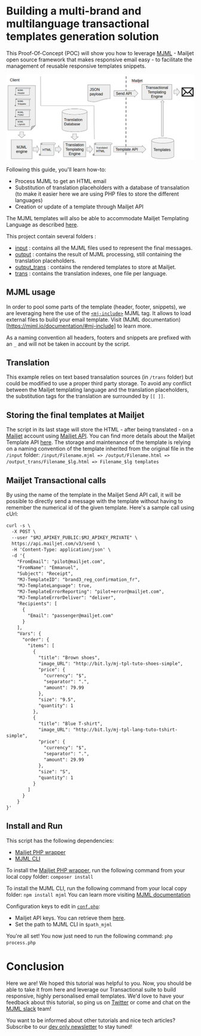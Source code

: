 # Building a multi-brand and multilanguage transactional templates generation solution 

This Proof-Of-Concept (POC) will show you how to leverage [MJML](https://mjml.io) - Mailjet open source framework that makes responsive email easy - to facilitate the management of reusable responsive templates snippets. 

![](Flow.png)

Following this guide, you'll learn how-to:
- Process MJML to get an HTML email
- Substitution of translation placeholders with a database of transalation (to make it easier here we are using PHP files to store the different languages)
- Creation or update of a template through Mailjet API 

The MJML templates will also be able to accommodate Mailjet Templating Language as described [here](https://dev.mailjet.com/template-language/mjml/).

This project contain several folders : 
- [input](https://github.com/eboisgon/MJML_translation_for_transactional/tree/master/input) : contains all the MJML files used to represent the final messages.
- [output](https://github.com/eboisgon/MJML_translation_for_transactional/tree/master/output) : contains the result of MJML processing, still containing the translation placeholders.
- [output_trans](https://github.com/eboisgon/MJML_translation_for_transactional/tree/master/output_trans) : contains the rendered templates to store at Mailjet.
- [trans](https://github.com/eboisgon/MJML_translation_for_transactional/tree/master/trans) : contains the translation indexes, one file per language. 

## MJML usage

In order to pool some parts of the template (header, footer, snippets), we are leveraging here the use of the [`<mj-include>`](https://mjml.io/documentation/#mj-include) MJML tag. It allows to load external files to build your email template. Visit (MJML documentation)[https://mjml.io/documentation/#mj-include] to learn more.

As a naming convention all headers, footers and snippets are prefixed with an `_` and will not be taken in account by the script. 

## Translation

This example relies on text based transalation sources (in `/trans` folder) but could be modified to use a proper third party storage. To avoid any conflict between the Mailjet templating language and the translation placeholders, the substitution tags for the translation are surrounded by `[[ ]]`. 

## Storing the final templates at Mailjet

The script in its last stage will store the HTML - after being translated - on a [Mailjet](https://mailjet.com) account using [Mailjet API](https://dev.mailjet.com). 
You can find more details about the Mailjet Template API [here](https://dev.mailjet.com/guides/#template-api).
The storage and maintenance of the template is relying on a naming convention of the template inherited from the original file in the `/input` folder: `/input/Filename.mjml => /output/Filename.html => /output_trans/Filename_$lg.html => Filename_$lg templates`

## Mailjet Transactional calls 

By using the name of the template in the Mailjet Send API call, it will be possible to directly send a message with the template without having to remember the numerical id of the given template. Here's a sample call using cUrl: 

```shell
curl -s \
  -X POST \
  --user "$MJ_APIKEY_PUBLIC:$MJ_APIKEY_PRIVATE" \
  https://api.mailjet.com/v3/send \
  -H 'Content-Type: application/json' \
  -d '{
    "FromEmail": "pilot@mailjet.com",
    "FromName": "Emmanuel",
    "Subject": "Receipt",
    "MJ-TemplateID": "brand3_reg_confirmation_fr",
    "MJ-TemplateLanguage": true,
    "MJ-TemplateErrorReporting": "pilot+error@mailjet.com",
    "MJ-TemplateErrorDeliver": "deliver",
    "Recipients": [
      {
        "Email": "passenger@mailjet.com"
      }
    ],
    "Vars": {
      "order": {
        "items": [
          {
            "title": "Brown shoes",
            "image_URL": "http://bit.ly/mj-tpl-tuto-shoes-simple",
            "price": {
              "currency": "$",
              "separator": ".",
              "amount": 79.99
            },
            "size": "9.5",
            "quantity": 1
          },
          {
            "title": "Blue T-shirt",
            "image_URL": "http://bit.ly/mj-tpl-lang-tuto-tshirt-simple",
            "price": {
              "currency": "$",
              "separator": ".",
              "amount": 29.99
            },
            "size": "S",
            "quantity": 1
          }
        ]
      }
    }
}'
```


## Install and Run 

This script has the following dependencies: 
* [Mailjet PHP wrapper](https://github.com/mailjet/mailjet-apiv3-php)
* [MJML CLI](https://github.com/mjmlio/mjml)

To install the [Mailjet PHP wrapper](https://github.com/mailjet/mailjet-apiv3-php), run the following command from your local copy folder: `composer install`

To install the MJML CLI, run the following command from your local copy folder: `npm install mjml`
You can learn more visiting [MJML documentation](https://mjml.io/documentation/#installation) 

Configuration keys to edit in [`conf.php`](https://github.com/mailjet/MJML_translation_for_transactional/blob/master/conf.php):
 - Mailjet API keys. You can retrieve them [here](https://app.mailjet.com/account/api_keys).
 - Set the path to MJML CLI in `$path_mjml`

You're all set! You now just need to run the following command: `php process.php`

# Conclusion

Here we are! We hoped this tutorial was helpful to you. Now, you should be able to take it from here and leverage our Transactional suite to build responsive, highly personalised email templates.
We'd love to have your feedback about this tutorial, so ping us on [Twitter](https://twitter.com/mailjetdev) or come and chat on the [MJML slack](https://slack.mjml.io) team!

You want to be informed about other tutorials and nice tech articles? Subscribe to our [dev only newsletter](https://dev.mailjet.com/#newsletter) to stay tuned!


